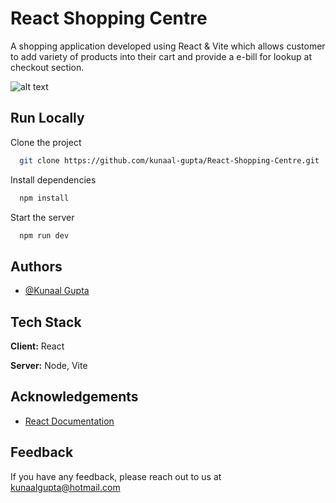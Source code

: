 
# React Shopping Centre

A shopping application developed using React & Vite which allows customer to add variety of products into their cart and provide a e-bill for lookup at checkout section.

![alt text](./src/)


## Run Locally

Clone the project

```bash
  git clone https://github.com/kunaal-gupta/React-Shopping-Centre.git
```

Install dependencies

```bash
  npm install
```

Start the server

```bash
  npm run dev
```


## Authors

- [@Kunaal Gupta](./src/ReactShoppingCentre.png)


## Tech Stack

**Client:** React

**Server:** Node, Vite


## Acknowledgements

 - [React Documentation](https://react.dev/)

## Feedback

If you have any feedback, please reach out to us at kunaalgupta@hotmail.com


